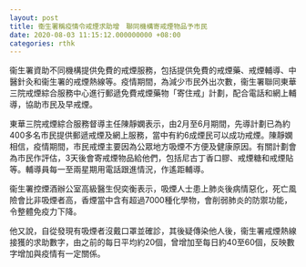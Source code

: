 ```yaml
---
layout: post
title: 衞生署稱疫情令戒煙求助增　聯同機構寄戒煙物品予市民
date: 2020-08-03 11:15:12.000000000 +08:00
categories: rthk
---
```


衞生署資助不同機構提供免費的戒煙服務，包括提供免費的戒煙藥、戒煙輔導、中醫針灸和衞生署的戒煙熱線等。疫情期間，為減少市民外出次數，衞生署聯同東華三院戒煙綜合服務中心進行郵遞免費戒煙藥物「寄住戒」計劃，配合電話和網上輔導，協助市民及早戒煙。 

東華三院戒煙綜合服務督導主任陳靜嫻表示，由2月至6月期間，先導計劃已為約400多名市民提供郵遞戒煙及網上服務，當中有約6成煙民可以成功戒煙。陳靜嫻相信，疫情期間，市民戒煙主要因為公眾地方吸煙不方便及健康原因。有關計劃會為市民作評估，3天後會寄戒煙物品給他們，包括尼古丁香口膠、戒煙糖和戒煙貼等。輔導員每一至兩星期用電話跟進情況，作遙距輔導。

衞生署控煙酒辦公室高級醫生倪奕衡表示，吸煙人士患上肺炎後病情惡化，死亡風險會比非吸煙者高，香煙當中含有超過7000種化學物，會削弱肺炎的防禦功能，令整體免疫力下降。

他又說，自從發現有吸煙者沒戴口罩並確診，其後疑傳染他人後，衞生署戒煙熱線接獲的求助數字，由之前的每日平均約20個，曾增加至每日約40至60個，反映數字增加與疫情有一定關係。
